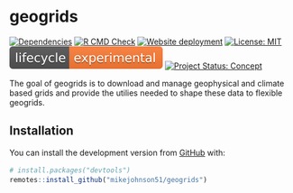 
<!-- README.md is generated from README.Rmd. Please edit that file -->

# geogrids

<!-- badges: start -->

[![Dependencies](https://img.shields.io/badge/dependencies-7/34-orange?style=flat)](#)
[![R CMD
Check](https://github.com/mikejohnson51/geogrids/actions/workflows/R-CMD-check.yaml/badge.svg)](https://github.com/mikejohnson51/geogrids/actions/workflows/R-CMD-check.yaml)
[![Website
deployment](https://github.com/mikejohnson51/geogrids/actions/workflows/pkgdown.yaml/badge.svg)](https://github.com/mikejohnson51/geogrids/actions/workflows/pkgdown.yaml)
[![License:
MIT](https://img.shields.io/badge/License-MIT-yellow.svg)](https://choosealicense.com/licenses/mit/)
[![LifeCycle](man/figures/lifecycle/lifecycle-experimental.svg)](https://lifecycle.r-lib.org/articles/stages.html#experimental)
[![Project Status:
Concept](https://www.repostatus.org/badges/latest/concept.svg)](https://www.repostatus.org/#concept)
<!-- badges: end -->

The goal of geogrids is to download and manage geophysical and climate
based grids and provide the utilies needed to shape these data to
flexible geogrids.

## Installation

You can install the development version from
[GitHub](https://github.com/) with:

``` r
# install.packages("devtools")
remotes::install_github("mikejohnson51/geogrids")
```
